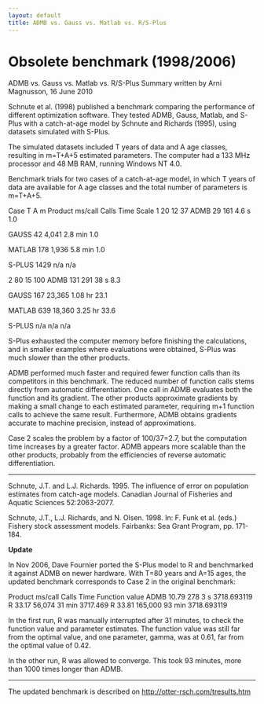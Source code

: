 ```yaml
---
layout: default
title: ADMB vs. Gauss vs. Matlab vs. R/S-Plus
---
```


Obsolete benchmark (1998/2006)
==============================

ADMB vs. Gauss vs. Matlab vs. R/S-Plus
Summary written by Arni Magnusson, 16 June 2010

Schnute et al. (1998) published a benchmark comparing the performance of different optimization software. They tested ADMB, Gauss, Matlab, and S-Plus with a catch-at-age model by Schnute and Richards (1995), using datasets simulated with S-Plus.

The simulated datasets included T years of data and A age classes, resulting in m=T+A+5 estimated parameters. The computer had a 133 MHz processor and 48 MB RAM, running Windows NT 4.0.

 

Benchmark trials for two cases of a catch-at-age model, in which T years of data are available for A age classes and the total number of parameters is m=T+A+5.

Case
T	A	m	Product	ms/call	Calls
Time
Scale
1	20
12
37
ADMB
29
161
4.6 s
1.0




GAUSS
42
4,041
2.8 min
1.0




MATLAB
178
1,936
5.8 min
1.0




S-PLUS
1429
n/a
n/a

2
80
15
100
ADMB
131
291
38 s
8.3




GAUSS
167
23,365
1.08 hr
23.1




MATLAB
639
18,360
3.25 hr
33.6




S-PLUS
n/a
n/a
n/a

 

 

S-Plus exhausted the computer memory before finishing the calculations, and in smaller examples where evaluations were obtained, S-Plus was much slower than the other products.

ADMB performed much faster and required fewer function calls than its competitors in this benchmark. The reduced number of function calls stems directly from automatic differentiation. One call in ADMB evaluates both the function and its gradient. The other products approximate gradients by making a small change to each estimated parameter, requiring m+1 function calls to achieve the same result. Furthermore, ADMB obtains gradients accurate to machine precision, instead of approximations.

Case 2 scales the problem by a factor of 100/37=2.7, but the computation time increases by a greater factor. ADMB appears more scalable than the other products, probably from the efficiencies of reverse automatic differentiation.

---

Schnute, J.T. and L.J. Richards. 1995. The influence of error on population estimates from catch-age models. Canadian Journal of Fisheries and Aquatic Sciences 52:2063-2077.

Schnute, J.T., L.J. Richards, and N. Olsen. 1998. In: F. Funk et al. (eds.) Fishery stock assessment models. Fairbanks: Sea Grant Program, pp. 171-184.

**Update**

In Nov 2006, Dave Fournier ported the S-Plus model to R and benchmarked it against ADMB on newer hardware. With T=80 years and A=15 ages, the updated benchmark corresponds to Case 2 in the original benchmark:

Product	ms/call
Calls
Time
Function value
ADMB
10.79
278
3 s
3718.693119
R
33.17
56,074
31 min
3717.469
R
33.81
165,000
93 min
3718.693119

In the first run, R was manually interrupted after 31 minutes, to check the function value and parameter estimates. The function value was still far from the optimal value, and one parameter, gamma, was at 0.61, far from the optimal value of 0.42.

In the other run, R was allowed to converge. This took 93 minutes, more than 1000 times longer than ADMB.

---

The updated benchmark is described on http://otter-rsch.com/tresults.htm
